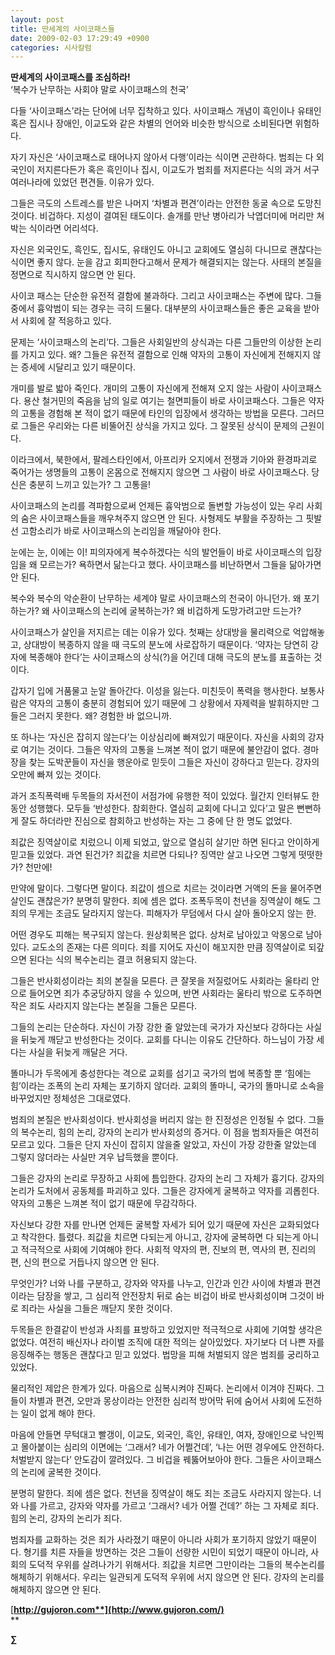 ```yaml
---
layout: post
title: 딴세계의 사이코패스들
date: 2009-02-03 17:29:49 +0900
categories: 시사칼럼
---
```

**딴세계의 사이코패스를 조심하라!**  
‘복수가 난무하는 사회야 말로 사이코패스의 천국’

다들 ‘사이코패스’라는 단어에 너무 집착하고 있다. 사이코패스 개념이 흑인이나 유태인 혹은 집시나 장애인, 이교도와 같은 차별의 언어와 비슷한 방식으로 소비된다면 위험하다. 

자기 자신은 ‘사이코패스로 태어나지 않아서 다행’이라는 식이면 곤란하다. 범죄는 다 외국인이 저지른다든가 혹은 흑인이나 집시, 이교도가 범죄를 저지른다는 식의 과거 서구 여러나라에 있었던 편견들. 이유가 있다.

그들은 극도의 스트레스를 받은 나머지 ‘차별과 편견’이라는 안전한 동굴 속으로 도망친 것이다. 비겁하다. 지성이 결여된 태도이다. 솔개를 만난 병아리가 낙엽더미에 머리만 쳐박는 식이라면 어리석다.

자신은 외국인도, 흑인도, 집시도, 유태인도 아니고 교회에도 열심히 다니므로 괜찮다는 식이면 좋지 않다. 눈을 감고 회피한다고해서 문제가 해결되지는 않는다. 사태의 본질을 정면으로 직시하지 않으면 안 된다. 

사이코 패스는 단순한 유전적 결함에 불과하다. 그리고 사이코패스는 주변에 많다. 그들 중에서 흉악범이 되는 경우는 극히 드물다. 대부분의 사이코패스들은 좋은 교육을 받아서 사회에 잘 적응하고 있다.

문제는 ‘사이코패스의 논리’다. 그들은 사회일반의 상식과는 다른 그들만의 이상한 논리를 가지고 있다. 왜? 그들은 유전적 결함으로 인해 약자의 고통이 자신에게 전해지지 않는 증세에 시달리고 있기 때문이다. 

개미를 발로 밟아 죽인다. 개미의 고통이 자신에게 전해져 오지 않는 사람이 사이코패스다. 용산 철거민의 죽음을 남의 일로 여기는 철면피들이 바로 사이코패스다. 그들은 약자의 고통을 경험해 본 적이 없기 때문에 타인의 입장에서 생각하는 방법을 모른다. 그러므로 그들은 우리와는 다른 비뚤어진 상식을 가지고 있다. 그 잘못된 상식이 문제의 근원이다. 

이라크에서, 북한에서, 팔레스타인에서, 아프리카 오지에서 전쟁과 기아와 환경파괴로 죽어가는 생명들의 고통이 온몸으로 전해지지 않으면 그 사람이 바로 사이코패스다. 당신은 충분히 느끼고 있는가? 그 고통을!

사이코패스의 논리를 격파함으로써 언제든 흉악범으로 돌변할 가능성이 있는 우리 사회의 숨은 사이코패스들을 깨우쳐주지 않으면 안 된다. 사형제도 부활을 주장하는 그 핏발선 고함소리가 바로 사이코패스의 논리임을 깨달아야 한다. 

눈에는 눈, 이에는 이! 피의자에게 복수하겠다는 식의 발언들이 바로 사이코패스의 입장임을 왜 모르는가? 욕하면서 닮는다고 했다. 사이코패스를 비난하면서 그들을 닮아가면 안 된다. 

복수와 복수의 악순환이 난무하는 세계야 말로 사이코패스의 천국이 아니던가. 왜 포기하는가? 왜 사이코패스의 논리에 굴복하는가? 왜 비겁하게 도망가려고만 드는가? 

사이코패스가 살인을 저지르는 데는 이유가 있다. 첫째는 상대방을 물리력으로 억압해놓고, 상대방이 복종하지 않을 때 극도의 분노에 사로잡하기 때문이다. ‘약자는 당연히 강자에 복종해야 한다’는 사이코패스의 상식(?)을 어긴데 대해 극도의 분노를 표출하는 것이다. 

갑자기 입에 거품물고 눈알 돌아간다. 이성을 잃는다. 미친듯이 폭력을 행사한다. 보통사람은 약자의 고통이 충분히 경험되어 있기 때문에 그 상황에서 자제력을 발휘하지만 그들은 그러지 못한다. 왜? 경험한 바 없으니까.

또 하나는 ‘자신은 잡히지 않는다’는 이상심리에 빠져있기 때문이다. 자신을 사회의 강자로 여기는 것이다. 그들은 약자의 고통을 느껴본 적이 없기 때문에 불안감이 없다. 경마장을 찾는 도박꾼들이 자신을 행운아로 믿듯이 그들은 자신이 강하다고 믿는다. 강자의 오만에 빠져 있는 것이다.

과거 조직폭력배 두목들의 자서전이 서점가에 유행한 적이 있었다. 월간지 인터뷰도 한동안 성행했다. 모두들 ‘반성한다. 참회한다. 열심히 교회에 다니고 있다’고 말은 뻔뻔하게 잘도 하더라만 진심으로 참회하고 반성하는 자는 그 중에 단 한 명도 없었다.

죄값은 징역살이로 치렀으니 이제 되었고, 앞으로 열심히 살기만 하면 된다고 안이하게 믿고들 있었다. 과연 된건가? 죄값을 치르면 다되나? 징역만 살고 나오면 그렇게 떳떳한가? 천만에!

만약에 말이다. 그렇다면 말이다. 죄값이 셈으로 치르는 것이라면 거액의 돈을 물어주면 살인도 괜찮은가? 분명히 말한다. 죄에 셈은 없다. 조폭두목이 천년을 징역살이 해도 그 죄의 무게는 조금도 달라지지 않는다. 피해자가 무덤에서 다시 살아 돌아오지 않는 한.

어떤 경우도 피해는 복구되지 않는다. 원상회복은 없다. 상처로 남아있고 악몽으로 남아있다. 교도소의 존재는 다른 의미다. 죄를 지어도 자신이 해꼬지한 만큼 징역살이로 되갚으면 된다는 식의 복수논리는 결코 허용되지 않는다.

그들은 반사회성이라는 죄의 본질을 모른다. 큰 잘못을 저질렀어도 사회라는 울타리 안으로 들어오면 죄가 추궁당하지 않을 수 있으며, 반면 사회라는 울타리 밖으로 도주하면 작은 죄도 사라지지 않는다는 본질을 그들은 모른다.

그들의 논리는 단순하다. 자신이 가장 강한 줄 알았는데 국가가 자신보다 강하다는 사실을 뒤늦게 깨닫고 반성한다는 것이다. 교회를 다니는 이유도 간단하다. 하느님이 가장 세다는 사실을 뒤늦게 깨달은 거다.

똘마니가 두목에게 충성한다는 격으로 교회를 섬기고 국가의 법에 복종할 뿐 ‘힘에는 힘’이라는 조폭의 논리 자체는 포기하지 않더라. 교회의 똘마니, 국가의 똘마니로 소속을 바꾸었지만 정체성은 그대로였다.

범죄의 본질은 반사회성이다. 반사회성을 버리지 않는 한 진정성은 인정될 수 없다. 그들의 복수논리, 힘의 논리, 강자의 논리가 반사회성의 증거다. 이 점을 범죄자들은 여전히 모르고 있다. 그들은 단지 자신이 잡히지 않을줄 알았고, 자신이 가장 강한줄 알았는데 그렇지 않더라는 사실만 겨우 납득했을 뿐이다.

그들은 강자의 논리로 무장하고 사회에 틈입한다. 강자의 논리 그 자체가 흉기다. 강자의 논리가 도처에서 공동체를 파괴하고 있다. 그들은 강자에게 굴복하고 약자를 괴롭힌다. 약자의 고통은 느껴본 적이 없기 때문에 무감각하다.

자신보다 강한 자를 만나면 언제든 굴복할 자세가 되어 있기 때문에 자신은 교화되었다고 착각한다. 틀렸다. 죄값을 치르면 다되는게 아니고, 강자에 굴복하면 다 되는게 아니고 적극적으로 사회에 기여해야 한다. 사회적 약자의 편, 진보의 편, 역사의 편, 진리의 편, 신의 편으로 거듭나지 않으면 안 된다.

무엇인가? 너와 나를 구분하고, 강자와 약자를 나누고, 인간과 인간 사이에 차별과 편견이라는 담장을 쌓고, 그 심리적 안전장치 뒤로 숨는 비겁이 바로 반사회성이며 그것이 바로 죄라는 사실을 그들은 깨닫지 못한 것이다.

두목들은 한결같이 반성과 사죄를 표방하고 있었지만 적극적으로 사회에 기여할 생각은 없었다. 여전히 배신자나 라이벌 조직에 대한 적의는 살아있었다. 자기보다 더 나쁜 자를 응징해주는 행동은 괜찮다고 믿고 있었다. 법망을 피해 처벌되지 않은 범죄를 궁리하고 있었다.

물리적인 제압은 한계가 있다. 마음으로 심복시켜야 진짜다. 논리에서 이겨야 진짜다. 그들이 차별과 편견, 오만과 몽상이라는 안전한 심리적 방어막 뒤에 숨어서 사회에 도전하는 일이 없게 해야 한다. 

마음에 안들면 무턱대고 빨갱이, 이교도, 외국인, 흑인, 유태인, 여자, 장애인으로 낙인찍고 몰아붙이는 심리의 이면에는 ‘그래서? 네가 어쩔건데’, ‘나는 어떤 경우에도 안전하다. 처벌받지 않는다’ 안도감이 깔려있다. 그 비겁을 꿰뚫어보아야 한다. 그들은 사이코패스의 논리에 굴복한 것이다.

분명히 말한다. 죄에 셈은 없다. 천년을 징역살이 해도 죄는 조금도 사라지지 않는다. 너와 나를 가르고, 강자와 약자를 가르고 ‘그래서? 네가 어쩔 건데?’ 하는 그 자체로 죄다. 힘의 논리, 강자의 논리가 죄다. 

범죄자를 교화하는 것은 죄가 사라졌기 때문이 아니라 사회가 포기하지 않았기 때문이다. 형기를 치른 자들을 방면하는 것은 그들이 선량한 시민이 되었기 때문이 아니라, 사회의 도덕적 우위를 살려나가기 위해서다. 죄값을 치르면 그만이라는 그들의 복수논리를 해체하기 위해서다. 우리는 일관되게 도덕적 우위에 서지 않으면 안 된다. 강자의 논리를 해체하지 않으면 안 된다. 

[**http://gujoron.com**](http://www.gujoron.com/)**  
** 

**∑**
